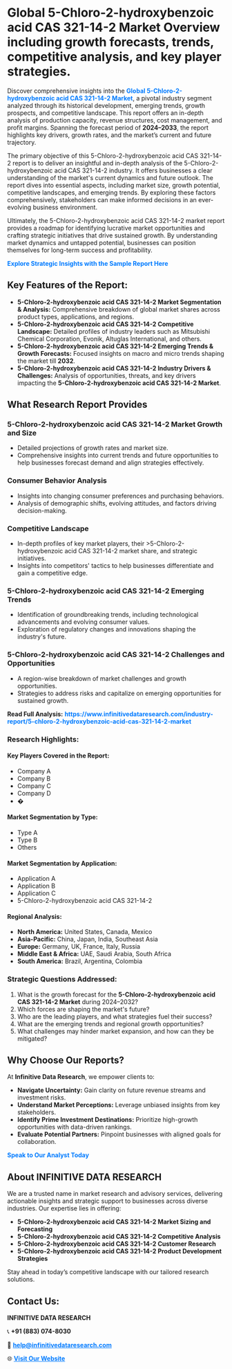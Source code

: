 <h1>Global 5-Chloro-2-hydroxybenzoic acid CAS 321-14-2 Market Overview including growth forecasts, trends, competitive analysis, and key player strategies.</h1>
<p>
Discover comprehensive insights into the 
<a href="https://www.infinitivedataresearch.com/industry-report/5-chloro-2-hydroxybenzoic-acid-cas-321-14-2-market" rel="dofollow" style="color: #007BFF; text-decoration: none;"><strong>Global 5-Chloro-2-hydroxybenzoic acid CAS 321-14-2 Market</strong></a>, a pivotal industry segment analyzed through its historical development, emerging trends, growth prospects, and competitive landscape. This report offers an in-depth analysis of production capacity, revenue structures, cost management, and profit margins. Spanning the forecast period of <strong>2024–2033</strong>, the report highlights key drivers, growth rates, and the market’s current and future trajectory.
</p>
<p>
The primary objective of this 5-Chloro-2-hydroxybenzoic acid CAS 321-14-2 report is to deliver an insightful and in-depth analysis of the 5-Chloro-2-hydroxybenzoic acid CAS 321-14-2 industry. It offers businesses a clear understanding of the market's current dynamics and future outlook. The report dives into essential aspects, including market size, growth potential, competitive landscapes, and emerging trends. By exploring these factors comprehensively, stakeholders can make informed decisions in an ever-evolving business environment.
</p>
<p>
Ultimately, the 5-Chloro-2-hydroxybenzoic acid CAS 321-14-2 market report provides a roadmap for identifying lucrative market opportunities and crafting strategic initiatives that drive sustained growth. By understanding market dynamics and untapped potential, businesses can position themselves for long-term success and profitability.
</p>
<p>
<a href="https://www.infinitivedataresearch.com/request-sample/reportId=111132" style="color: #007BFF; text-decoration: none;"><strong>Explore Strategic Insights with the Sample Report Here</strong></a>
</p>

<h2>Key Features of the Report:</h2>
<ul>
<li><strong>5-Chloro-2-hydroxybenzoic acid CAS 321-14-2 Market Segmentation & Analysis:</strong> Comprehensive breakdown of global market shares across product types, applications, and regions.</li>
<li><strong>5-Chloro-2-hydroxybenzoic acid CAS 321-14-2 Competitive Landscape:</strong> Detailed profiles of industry leaders such as Mitsubishi Chemical Corporation, Evonik, Altuglas International, and others.</li>
<li><strong>5-Chloro-2-hydroxybenzoic acid CAS 321-14-2 Emerging Trends & Growth Forecasts:</strong> Focused insights on macro and micro trends shaping the market till <strong>2032</strong>.</li>
<li><strong>5-Chloro-2-hydroxybenzoic acid CAS 321-14-2 Industry Drivers & Challenges:</strong> Analysis of opportunities, threats, and key drivers impacting the <strong>5-Chloro-2-hydroxybenzoic acid CAS 321-14-2 Market</strong>.</li>
</ul>

<h2>What Research Report Provides</h2>
<h3>5-Chloro-2-hydroxybenzoic acid CAS 321-14-2 Market Growth and Size</h3>
<ul>
<li>Detailed projections of growth rates and market size.</li>
<li>Comprehensive insights into current trends and future opportunities to help businesses forecast demand and align strategies effectively.</li>
</ul>

<h3>Consumer Behavior Analysis</h3>
<ul>
<li>Insights into changing consumer preferences and purchasing behaviors.</li>
<li>Analysis of demographic shifts, evolving attitudes, and factors driving decision-making.</li>
</ul>

<h3>Competitive Landscape</h3>
<ul>
<li>In-depth profiles of key market players, their >5-Chloro-2-hydroxybenzoic acid CAS 321-14-2 market share, and strategic initiatives.</li>
<li>Insights into competitors' tactics to help businesses differentiate and gain a competitive edge.</li>
</ul>

<h3>5-Chloro-2-hydroxybenzoic acid CAS 321-14-2 Emerging Trends</h3>
<ul>
<li>Identification of groundbreaking trends, including technological advancements and evolving consumer values.</li>
<li>Exploration of regulatory changes and innovations shaping the industry's future.</li>
</ul>

<h3>5-Chloro-2-hydroxybenzoic acid CAS 321-14-2 Challenges and Opportunities</h3>
<ul>
<li>A region-wise breakdown of market challenges and growth opportunities.</li>
<li>Strategies to address risks and capitalize on emerging opportunities for sustained growth.</li>
</ul>
<p><strong>Read Full Analysis:</strong> <a href="https://www.infinitivedataresearch.com/industry-report/5-chloro-2-hydroxybenzoic-acid-cas-321-14-2-market" rel="dofollow" style="color: #007BFF; text-decoration: none;"><strong>https://www.infinitivedataresearch.com/industry-report/5-chloro-2-hydroxybenzoic-acid-cas-321-14-2-market</strong></a></p>
<h3>Research Highlights:</h3>
<h4>Key Players Covered in the Report:</h4>
<ul><li>Company A</li><li>Company B</li><li>Company C</li><li>Company D</li><li>�</li></ul>
<h4>Market Segmentation by Type:</h4>
<ul><li>Type A</li><li>Type B</li><li>Others</li></ul>
<h4>Market Segmentation by Application:</h4>
<ul><li>Application A</li><li>Application B</li><li>Application C</li><li>5-Chloro-2-hydroxybenzoic acid CAS 321-14-2</li></ul>

<h4>Regional Analysis:</h4>
<ul>
<li><strong>North America:</strong> United States, Canada, Mexico</li>
<li><strong>Asia-Pacific:</strong> China, Japan, India, Southeast Asia</li>
<li><strong>Europe:</strong> Germany, UK, France, Italy, Russia</li>
<li><strong>Middle East & Africa:</strong> UAE, Saudi Arabia, South Africa</li>
<li><strong>South America:</strong> Brazil, Argentina, Colombia</li>
</ul>

<h3>Strategic Questions Addressed:</h3>
<ol>
<li>What is the growth forecast for the <strong>5-Chloro-2-hydroxybenzoic acid CAS 321-14-2 Market</strong> during 2024–2032?</li>
<li>Which forces are shaping the market's future?</li>
<li>Who are the leading players, and what strategies fuel their success?</li>
<li>What are the emerging trends and regional growth opportunities?</li>
<li>What challenges may hinder market expansion, and how can they be mitigated?</li>
</ol>

<h2>Why Choose Our Reports?</h2>
<p>At <strong>Infinitive Data Research</strong>, we empower clients to:</p>
<ul>
<li><strong>Navigate Uncertainty:</strong> Gain clarity on future revenue streams and investment risks.</li>
<li><strong>Understand Market Perceptions:</strong> Leverage unbiased insights from key stakeholders.</li>
<li><strong>Identify Prime Investment Destinations:</strong> Prioritize high-growth opportunities with data-driven rankings.</li>
<li><strong>Evaluate Potential Partners:</strong> Pinpoint businesses with aligned goals for collaboration.</li>
</ul>
<p><a href="https://www.infinitivedataresearch.com/industry-report/5-chloro-2-hydroxybenzoic-acid-cas-321-14-2-market" rel="dofollow" style="color: #007BFF; text-decoration: none;"><strong>Speak to Our Analyst Today</strong></a></p>

<h2>About INFINITIVE DATA RESEARCH</h2>
<p>We are a trusted name in market research and advisory services, delivering actionable insights and strategic support to businesses across diverse industries. Our expertise lies in offering:</p>
<ul>
<li><strong>5-Chloro-2-hydroxybenzoic acid CAS 321-14-2 Market Sizing and Forecasting</strong></li>
<li><strong>5-Chloro-2-hydroxybenzoic acid CAS 321-14-2 Competitive Analysis</strong></li>
<li><strong>5-Chloro-2-hydroxybenzoic acid CAS 321-14-2 Customer Research</strong></li>
<li><strong>5-Chloro-2-hydroxybenzoic acid CAS 321-14-2 Product Development Strategies</strong></li>
</ul>
<p>Stay ahead in today’s competitive landscape with our tailored research solutions.</p>

<h2>Contact Us:</h2>
<p><strong>INFINITIVE DATA RESEARCH</strong></p>
<p>📞 <strong>+91 (883) 074-8030</strong></p>
<p>📧 <strong><a href="mailto:help@infinitivedataresearch.com" style="color: #007BFF;">help@infinitivedataresearch.com</a></strong></p>
<p>🌐 <strong><a href="https://www.infinitivedataresearch.com" rel="dofollow" style="color: #007BFF;">Visit Our Website</a></strong></p>